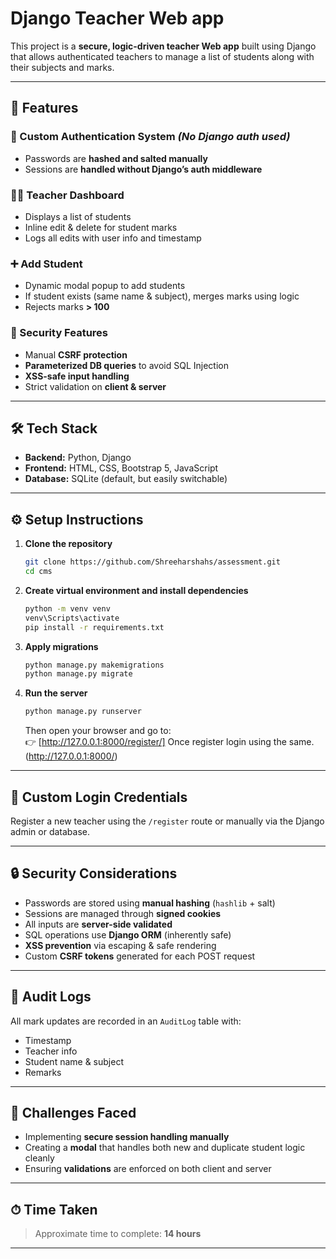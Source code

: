 # Django Teacher Web app

This project is a **secure, logic-driven teacher Web app** built using Django that allows authenticated teachers to manage a list of students along with their subjects and marks.

---

## 🚀 Features

### 🔐 Custom Authentication System *(No Django auth used)*
- Passwords are **hashed and salted manually**
- Sessions are **handled without Django’s auth middleware**

### 🧑‍🏫 Teacher Dashboard
- Displays a list of students
- Inline edit & delete for student marks
- Logs all edits with user info and timestamp

### ➕ Add Student
- Dynamic modal popup to add students
- If student exists (same name & subject), merges marks using logic
- Rejects marks **> 100**

### 🔐 Security Features
- Manual **CSRF protection**
- **Parameterized DB queries** to avoid SQL Injection
- **XSS-safe input handling**
- Strict validation on **client & server**

---

## 🛠 Tech Stack

- **Backend:** Python, Django
- **Frontend:** HTML, CSS, Bootstrap 5, JavaScript
- **Database:** SQLite (default, but easily switchable)

---

## ⚙️ Setup Instructions

1. **Clone the repository**
    ```bash
    git clone https://github.com/Shreeharshahs/assessment.git
    cd cms
    ```

2. **Create virtual environment and install dependencies**
    ```bash
    python -m venv venv
    venv\Scripts\activate
    pip install -r requirements.txt
    ```

3. **Apply migrations**
    ```bash
    python manage.py makemigrations
    python manage.py migrate
    ```

4. **Run the server**
    ```bash
    python manage.py runserver
    ```

    Then open your browser and go to:  
    👉 [http://127.0.0.1:8000/register/]
        Once register login using the same.
        (http://127.0.0.1:8000/)

---

## 🔐 Custom Login Credentials

Register a new teacher using the `/register` route or manually via the Django admin or database.

---

## 🔒 Security Considerations

- Passwords are stored using **manual hashing** (`hashlib` + salt)
- Sessions are managed through **signed cookies**
- All inputs are **server-side validated**
- SQL operations use **Django ORM** (inherently safe)
- **XSS prevention** via escaping & safe rendering
- Custom **CSRF tokens** generated for each POST request

---

## 📝 Audit Logs

All mark updates are recorded in an `AuditLog` table with:
- Timestamp
- Teacher info
- Student name & subject
- Remarks

---

## 🧩 Challenges Faced

- Implementing **secure session handling manually**
- Creating a **modal** that handles both new and duplicate student logic cleanly
- Ensuring **validations** are enforced on both client and server

---

## ⏱ Time Taken

> Approximate time to complete: **14 hours**

---


